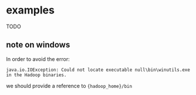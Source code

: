 
examples
=================

TODO



## note on windows

In order to avoid the error:
```
java.io.IOException: Could not locate executable null\bin\winutils.exe in the Hadoop binaries.
```

we should provide a reference to `{hadoop_home}/bin`

